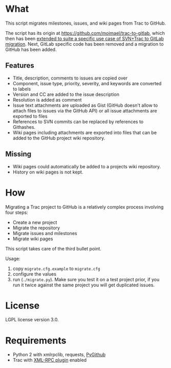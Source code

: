 What
=====

This script migrates milestones, issues, and wiki pages from Trac to GitHub.

The script has its origin at https://github.com/moimael/trac-to-gitlab,
which then has been [extended to suite a specific use case of SVN+Trac to GitLab migration](https://www.gams.com/~stefan/svn2git/).
Next, GitLab specific code has been removed and a migration to GitHub
has been added.

Features
--------
 * Title, description, comments to issues are copied over
 * Component, issue type, priority, severity, and keywords are converted to labels
 * Version and CC are added to the issue description
 * Resolution is added as comment
 * Issue text attachments are uploaded as Gist (GitHub doesn't allow to attach files to issues via the GitHub API)
   or all issue attachments are exported to files
 * References to SVN commits can be replaced by references to Githashes.
 * Wiki pages including attachments are exported into files that can be
   added to the GitHub project wiki repository.

Missing
-------
 * Wiki pages could automatically be added to a projects wiki repository.
 * History on wiki pages is not kept.


How
====

Migrating a Trac project to GitHub is a relatively complex process involving four steps:

 * Create a new project
 * Migrate the repository
 * Migrate issues and milestones
 * Migrate wiki pages

This script takes care of the third bullet point.

Usage:

  1. copy ```migrate.cfg.example``` to ```migrate.cfg```
  2. configure the values
  3. run (```./migrate.py```). Make sure you test it on a test project prior, if you run it twice against the same project you will get duplicated issues.


License
=======

LGPL license version 3.0.

Requirements
==============

 * Python 2 with xmlrpclib, requests, [PyGithub](https://github.com/PyGithub/PyGithub)
 * Trac with [XML-RPC plugin](http://trac-hacks.org/wiki/XmlRpcPlugin) enabled
